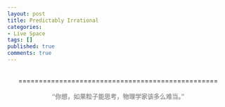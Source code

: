 ```yaml
---
layout: post
title: Predictably Irrational
categories:
- Live Space
tags: []
published: true
comments: true
---
```

<p><div style="text-align:center"><span><a href="https://iezecq.blu.livefilestore.com/y1mI4rwDIvxnOjtepKXYbI5EAkfyeCuF1nuOGyQgDh37PJaWJw6_bT3hAE9zeMdPPqUh3zp8I_WuUSATxOv05yOe5YDbifZqparqVjlAjR5CQKGbp5cE6gDzCTZUv6WQhPxO8vLhasvTZ0/1.guai.dan.xing.wei.xue.jpg" target="_blank" rel="WLPP;url=https://iezecq.blu.livefilestore.com/y1mI4rwDIvxnOjtepKXYbI5EAkfyeCuF1nuOGyQgDh37PJaWJw6_bT3hAE9zeMdPPqUh3zp8I_WuUSATxOv05yOe5YDbifZqparqVjlAjR5CQKGbp5cE6gDzCTZUv6WQhPxO8vLhasvTZ0/1.guai.dan.xing.wei.xue.jpg"><img src="https://iezecq.blu.livefilestore.com/y1mI4rwDIvxnOjtepKXYbI5EAkfyeCuF1nuOGyQgDh37PJaWJw6_bT3hAE9zeMdPPqUh3zp8I_WuUSATxOv05yOe5YDbifZqparqVjlAjR5CQKGbp5cE6gDzCTZUv6WQhPxO8vLhasvTZ0/1.guai.dan.xing.wei.xue.jpg" alt="" /></a></span><br /><br />=================================================<br /><br /><b><span style="color:rgb(153, 153, 153)"></span></b><b><span style="color:rgb(153, 153, 153)">“你想，如果粒子能思考，物理学家该多么难当。”<br /> <br /> <br /></span></b></div><br /></p>
